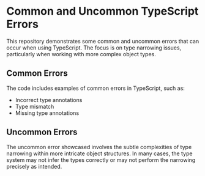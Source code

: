 # Common and Uncommon TypeScript Errors

This repository demonstrates some common and uncommon errors that can occur when using TypeScript. The focus is on type narrowing issues, particularly when working with more complex object types.

## Common Errors

The code includes examples of common errors in TypeScript, such as:

*   Incorrect type annotations
*   Type mismatch
*   Missing type annotations

## Uncommon Errors

The uncommon error showcased involves the subtle complexities of type narrowing within more intricate object structures. In many cases, the type system may not infer the types correctly or may not perform the narrowing precisely as intended.